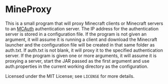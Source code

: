 MineProxy
=========

This is a small program that will proxy Minecraft clients or Minecraft servers to an [MCAuth](https://github.com/fkmclane/MCAuth) authentication server.  The IP address for the authentication server is stored in a configuration file.  If the program is not given an argument, it will assume it is running a client and download the Minecraft launcher and the configuration file will be created in that same folder as auth.txt.  If auth.txt is not blank, it will proxy it to the specified authentication server.  If the program is given one or more arguments, it will assume it is proxying a server, start the JAR passed as the first argument and use auth.properties in the current working directory as the configuration.

Licensed under the MIT License; see `LICENSE` for more details.
